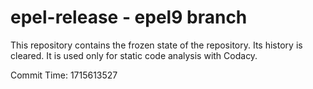 # epel-release - epel9 branch

This repository contains the frozen state of the repository.
Its history is cleared. It is used only for static code
analysis with Codacy.

Commit Time: 1715613527